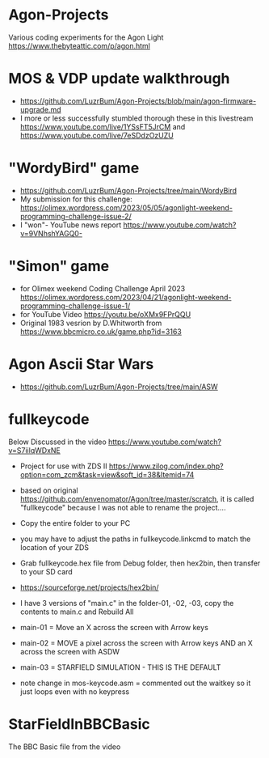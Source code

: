 # Agon-Projects
Various coding experiments for the Agon Light https://www.thebyteattic.com/p/agon.html  

# MOS & VDP update walkthrough
- https://github.com/LuzrBum/Agon-Projects/blob/main/agon-firmware-upgrade.md
- I more or less successfully stumbled thorough these in this livestream https://www.youtube.com/live/1YSsFT5JrCM and https://www.youtube.com/live/7eSDdzOzUZU

# "WordyBird" game 
- https://github.com/LuzrBum/Agon-Projects/tree/main/WordyBird
- My submission for this challenge:  
https://olimex.wordpress.com/2023/05/05/agonlight-weekend-programming-challenge-issue-2/
- I "won"- YouTube news report https://www.youtube.com/watch?v=9VNhshYAGQ0- 

# "Simon" game 
- for Olimex weekend Coding Challenge April 2023 https://olimex.wordpress.com/2023/04/21/agonlight-weekend-programming-challenge-issue-1/
- for YouTube Video https://youtu.be/oXMx9FPrQQU
- Original 1983 vesrion by D.Whitworth from https://www.bbcmicro.co.uk/game.php?id=3163

# Agon Ascii Star Wars
- https://github.com/LuzrBum/Agon-Projects/tree/main/ASW

# fullkeycode
Below Discussed in the video https://www.youtube.com/watch?v=S7iilqWDxNE
* Project for use with ZDS II https://www.zilog.com/index.php?option=com_zcm&task=view&soft_id=38&Itemid=74
* based on original https://github.com/envenomator/Agon/tree/master/scratch, it is called "fullkeycode" because I was not able to rename the project....
* Copy the entire folder to your PC
* you may have to adjust the paths in fullkeycode.linkcmd to match the location of your ZDS
* Grab fullkeycode.hex file from Debug folder, then hex2bin, then transfer to your SD card
* https://sourceforge.net/projects/hex2bin/


* I have 3 versions of "main.c" in the folder-01, -02, -03, copy the contents to main.c and Rebuild All
* main-01 = Move an X across the screen with Arrow keys
* main-02 = MOVE a pixel across the screen with Arrow keys AND an X across the screen with ASDW
* main-03 = STARFIELD SIMULATION - THIS IS THE DEFAULT

* note change in mos-keycode.asm = commented out the waitkey so it just loops even with no keypress

# StarFieldInBBCBasic
The BBC Basic file from the video 
